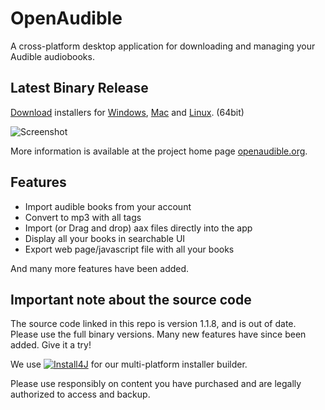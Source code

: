 # OpenAudible
A cross-platform desktop application for downloading and managing your Audible audiobooks.

## Latest Binary Release

[Download](https://openaudible.org) installers for [Windows](https://openaudible.org/latest/OpenAudible_win.exe), [Mac](https://openaudible.org/latest/OpenAudible_mac.dmg) and [Linux](https://openaudible.org/latest/OpenAudible_x86_64.AppImage). (64bit)

![Screenshot](screenshot.png)

More information is available at the project home page [openaudible.org](http://openaudible.org).

## Features
- Import audible books from your account
- Convert to mp3 with all tags
- Import (or Drag and drop) aax files directly into the app
- Display all your books in searchable UI
- Export web page/javascript file with all your books

And many more features have been added.

## Important note about the source code
The source code linked in this repo is version 1.1.8, and is out of date. Please use the full binary versions. Many new features have since been added. Give it a try!

We use [![Install4J](https://www.ej-technologies.com/images/product_banners/install4j_small.png)](https://www.ej-technologies.com/products/install4j/overview.html) for our multi-platform installer builder.


Please use responsibly on content you have purchased and are legally authorized to access and backup.

